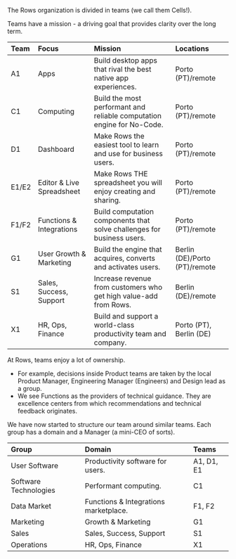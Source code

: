 
The Rows organization is divided in teams (we call them Cells!).

Teams have a mission - a driving goal that provides clarity over the long term. 

| Team  | Focus                     | Mission                                                                | Locations                     |
|:------|:--------------------------|:-----------------------------------------------------------------------|:------------------------------|
| A1    | Apps                      | Build desktop apps that rival the best native app experiences.         | Porto (PT)/remote             |
| C1    | Computing                 | Build the most performant and reliable computation engine for No-Code. | Porto (PT)/remote             |
| D1    | Dashboard                 | Make Rows the easiest tool to learn and use for business users.        | Porto (PT)/remote             |
| E1/E2 | Editor & Live Spreadsheet | Make Rows THE spreadsheet you will enjoy creating and sharing.         | Porto (PT)/remote             |
| F1/F2 | Functions & Integrations  | Build computation components that solve challenges for business users. | Porto (PT)/remote             |
| G1    | User Growth & Marketing   | Build the engine that acquires, converts and activates users.          | Berlin (DE)/Porto (PT)/remote |
| S1    | Sales, Success, Support   | Increase revenue from customers who get high value-add from Rows.      | Berlin (DE)/remote            |
| X1    | HR, Ops, Finance          | Build and support a world-class productivity team and company.         | Porto (PT), Berlin (DE)       |

At Rows, teams enjoy a lot of ownership.
- For example, decisions inside Product teams are taken by the local Product Manager, Engineering Manager (Engineers) and Design lead as a group.
- We see Functions as the providers of technical guidance. They are excellence centers from which recommendations and technical feedback originates.

We have now started to structure our team around similar teams. Each group has a domain and a Manager (a mini-CEO of sorts).

| Group                 | Domain                                | Teams      | 
|:----------------------|:--------------------------------------|:-----------| 
| User Software         | Productivity software for users.      | A1, D1, E1 | 
| Software Technologies | Performant computing.                 | C1         | 
| Data Market           | Functions & Integrations marketplace. | F1, F2     | 
| Marketing             | Growth & Marketing                    | G1         | 
| Sales                 | Sales, Success, Support               | S1         | 
| Operations            | HR, Ops, Finance                      | X1         | 
